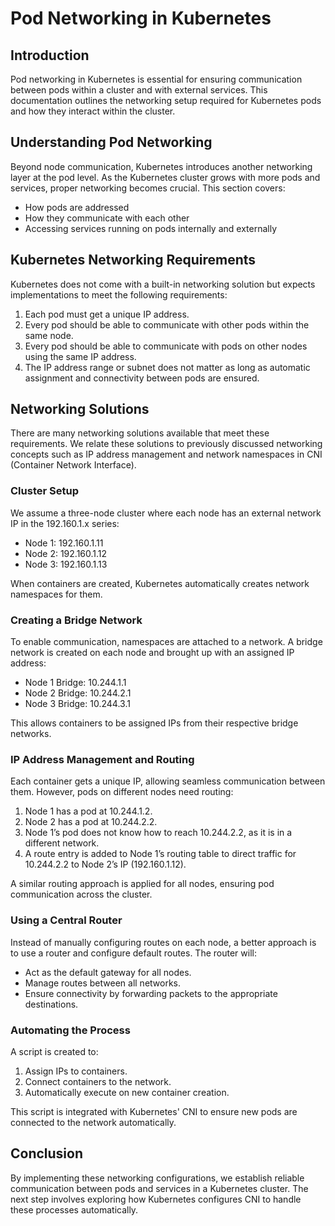 # Pod Networking in Kubernetes

## Introduction
Pod networking in Kubernetes is essential for ensuring communication between pods within a cluster and with external services. This documentation outlines the networking setup required for Kubernetes pods and how they interact within the cluster.

## Understanding Pod Networking
Beyond node communication, Kubernetes introduces another networking layer at the pod level. As the Kubernetes cluster grows with more pods and services, proper networking becomes crucial. This section covers:
- How pods are addressed
- How they communicate with each other
- Accessing services running on pods internally and externally

## Kubernetes Networking Requirements
Kubernetes does not come with a built-in networking solution but expects implementations to meet the following requirements:
1. Each pod must get a unique IP address.
2. Every pod should be able to communicate with other pods within the same node.
3. Every pod should be able to communicate with pods on other nodes using the same IP address.
4. The IP address range or subnet does not matter as long as automatic assignment and connectivity between pods are ensured.

## Networking Solutions
There are many networking solutions available that meet these requirements. We relate these solutions to previously discussed networking concepts such as IP address management and network namespaces in CNI (Container Network Interface).

### Cluster Setup
We assume a three-node cluster where each node has an external network IP in the 192.160.1.x series:
- Node 1: 192.160.1.11
- Node 2: 192.160.1.12
- Node 3: 192.160.1.13

When containers are created, Kubernetes automatically creates network namespaces for them.

### Creating a Bridge Network
To enable communication, namespaces are attached to a network. A bridge network is created on each node and brought up with an assigned IP address:
- Node 1 Bridge: 10.244.1.1
- Node 2 Bridge: 10.244.2.1
- Node 3 Bridge: 10.244.3.1

This allows containers to be assigned IPs from their respective bridge networks.

### IP Address Management and Routing
Each container gets a unique IP, allowing seamless communication between them. However, pods on different nodes need routing:
1. Node 1 has a pod at 10.244.1.2.
2. Node 2 has a pod at 10.244.2.2.
3. Node 1’s pod does not know how to reach 10.244.2.2, as it is in a different network.
4. A route entry is added to Node 1’s routing table to direct traffic for 10.244.2.2 to Node 2’s IP (192.160.1.12).

A similar routing approach is applied for all nodes, ensuring pod communication across the cluster.

### Using a Central Router
Instead of manually configuring routes on each node, a better approach is to use a router and configure default routes. The router will:
- Act as the default gateway for all nodes.
- Manage routes between all networks.
- Ensure connectivity by forwarding packets to the appropriate destinations.

### Automating the Process
A script is created to:
1. Assign IPs to containers.
2. Connect containers to the network.
3. Automatically execute on new container creation.

This script is integrated with Kubernetes' CNI to ensure new pods are connected to the network automatically.

## Conclusion
By implementing these networking configurations, we establish reliable communication between pods and services in a Kubernetes cluster. The next step involves exploring how Kubernetes configures CNI to handle these processes automatically.

